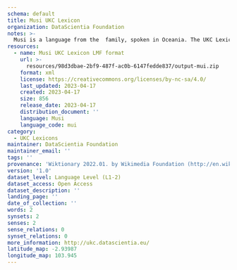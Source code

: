 ```yaml
---
schema: default
title: Musi UKC Lexicon
organization: DataScientia Foundation
notes: >-
  Musi is a language from the  family, spoken in Oceania. The UKC Lexicon of Musi is represented as a lexico-semantic network. It consists of words, word senses, synsets, as well as sense-level and synset-level relationships.
resources:
  - name: Musi UKC Lexicon LMF format
    url: >-
      resources/98d3dbae-2bf9-487f-ac0b-6147fedde837/output-mui.zip
    format: xml
    license: https://creativecommons.org/licenses/by-nc-sa/4.0/
    last_updated: 2023-04-17
    created: 2023-04-17
    size: 856
    release_date: 2023-04-17
    distribution_document: ''
    language: Musi
    language_code: mui
category:
  - UKC Lexicons
maintainer: DataScientia Foundation
maintainer_email: ''
tags: ''
provenance: 'Wiktionary 2022.01. by Wikimedia Foundation (http://en.wiktionary.org); Princeton WordNet 2.1 by Princeton University (https://wordnet.princeton.edu)'
version: '1.0'
dataset_level: Language Level (L1-2)
dataset_access: Open Access
dataset_description: ''
landing_page: ''
date_of_collection: ''
words: 2
synsets: 2
senses: 2
sense_relations: 0
synset_relations: 0
more_information: http://ukc.datascientia.eu/
latitude_map: -2.93987
longitude_map: 103.945
---
```

